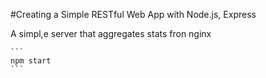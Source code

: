 #Creating a Simple RESTful Web App with Node.js, Express

A simpl,e server that aggregates stats fron nginx

    ```
    npm start
    ```
